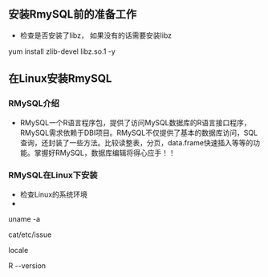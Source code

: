 ## 安装RmySQL前的准备工作
* 检查是否安装了libz， 如果没有的话需要安装libz

yum install zlib-devel libz.so.1 -y

## 在Linux安装RmySQL
### RMySQL介绍
* RMySQL一个R语言程序包，提供了访问MySQL数据库的R语言接口程序，RMySQL需求依赖于DBI项目。RMySQL不仅提供了基本的数据库访问，SQL查询，还封装了一些方法。比较读整表，分页，data.frame快速插入等等的功能。掌握好RMySQL，数据库编辑将得心应手！！

###  RMySQL在Linux下安装
* 检查Linux的系统环境
* 
uname -a

cat/etc/issue

locale

R --version

